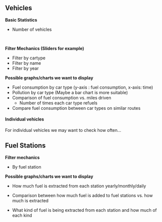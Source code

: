 ## Vehicles

**Basic Statistics**

- Number of vehicles

  ​

**Filter Mechanics (Sliders for example)**

- Filter by cartype
- Filter by name
- Filter by year



**Possible graphs/charts we want to display**

- Fuel consumption by car type (y-axis : fuel consumption, x-axis: time)
- Pollution by car type (Maybe a bar chart is more suitable)
- Comparison of fuel consumption vs. miles driven
  - Number of times each car type refuels
- Compare fuel consumption between car types on similar routes



#### Individual vehicles

For individual vehicles we may want to check how often...





## Fuel Stations 



**Filter mechanics**

- By fuel station



**Possible graphs/charts we want to display** 

- How much fuel is extracted from each station yearly/monthly/daily

- Comparison between how much fuel is added to fuel stations vs. how much is extracted

- What kind of fuel is being extracted from each station and how much of each kind

  ​





